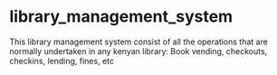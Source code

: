 # library_management_system
This library management system consist of all the operations that are normally undertaken in any kenyan library: Book vending, checkouts, checkins, lending, fines, etc
